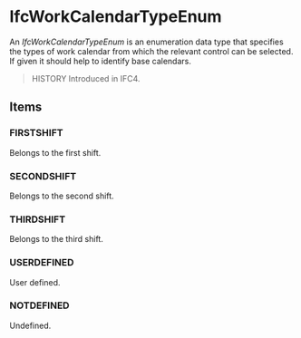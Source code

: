 # IfcWorkCalendarTypeEnum

An _IfcWorkCalendarTypeEnum_ is an enumeration data type that specifies the types of work calendar from which the relevant control can be selected. If given it should help to identify base calendars.
<!-- end of short definition -->


> HISTORY Introduced in IFC4.

## Items

### FIRSTSHIFT
Belongs to the first shift.

### SECONDSHIFT
Belongs to the second shift.

### THIRDSHIFT
Belongs to the third shift.

### USERDEFINED
User defined.

### NOTDEFINED
Undefined.
